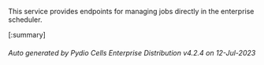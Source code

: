 






This service provides endpoints for managing jobs directly in the enterprise scheduler.

[:summary]

###### Auto generated by Pydio Cells Enterprise Distribution v4.2.4 on 12-Jul-2023

